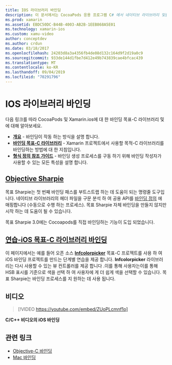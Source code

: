 ```yaml
---
title: IOS 라이브러리 바인딩
description: 이 문서에서는 CocoaPods 응용 프로그램 C# 에서 네이티브 라이브러리 및를 사용할 수 있도록 목적-C 코드에 대 한 바인딩을 만드는 방법을 설명 합니다.
ms.prod: xamarin
ms.assetid: EBDC50DC-B44B-4003-AB2B-1EEB868A5E01
ms.technology: xamarin-ios
ms.custom: xamu-video
author: conceptdev
ms.author: crdun
ms.date: 03/18/2017
ms.openlocfilehash: 24203d8a3a4356fb4de08d132c164d9f2d19a0c9
ms.sourcegitcommit: 933de144d1fbe7d412e49b743839cae4bfcac439
ms.translationtype: MT
ms.contentlocale: ko-KR
ms.lasthandoff: 09/04/2019
ms.locfileid: "70291796"
---
```

# <a name="binding-ios-libraries"></a>IOS 라이브러리 바인딩

다음 링크를 따라 CocoaPods 및 Xamarin.ios에 대 한 바인딩 목표-C 라이브러리 및에 대해 알아보세요.

- [**개요**](~/cross-platform/macios/binding/overview.md) -
  바인딩이 작동 하는 방식을 설명 합니다.
- [**바인딩 목표-C 라이브러리**](~/cross-platform/macios/binding/objective-c-libraries.md) -
  Xamarin 프로젝트에서 사용할 목적-C 라이브러리를 바인딩하는 방법에 대 한 지침입니다.
- [**형식 정의 참조 가이드**](~/cross-platform/macios/binding/binding-types-reference.md) -
  바인딩 생성 프로세스를 구동 하기 위해 바인딩 작성자가 사용할 수 있는 모든 특성을 설명 합니다.

## <a name="objective-sharpiecross-platformmaciosbindingobjective-sharpieindexmd"></a>[Objective Sharpie](~/cross-platform/macios/binding/objective-sharpie/index.md)

목표 Sharpie는 첫 번째 바인딩 패스를 부트스트랩 하는 데 도움이 되는 명령줄 도구입니다.
네이티브 라이브러리의 헤더 파일을 구문 분석 하 여 공용 API를 [바인딩 정의](~/cross-platform/macios/binding/objective-c-libraries.md) 에 매핑합니다 (수동으로 수행 하는 프로세스). 목표 Sharpie 자체 바인딩을 만들지 않지만 시작 하는 데 도움이 될 수 있습니다.

목표 Sharpie 3.0에는 Cocoapods를 직접 바인딩하는 기능이 도입 되었습니다.

## <a name="walkthrough---binding-an-ios-objective-c-librarywalkthroughmd"></a>[연습-iOS 목표-C 라이브러리 바인딩](walkthrough.md)

이 페이지에서는 예를 들어 오픈 소스 [**Infcolorpicker**](https://github.com/InfinitApps/InfColorPicker) 목표-C 프로젝트를 사용 하 여 iOS 바인딩 프로젝트를 만드는 단계별 연습을 제공 합니다. **Infcolorpicker** 라이브러리는 다시 사용할 수 있는 뷰 컨트롤러를 제공 합니다 .이를 통해 사용자는이를 통해 HSB 표시를 기준으로 색을 선택 하 여 사용자에 게 더 쉽게 색을 선택할 수 있습니다.
목표 Sharpie는 바인딩 프로세스를 지 원하는 데 사용 됩니다.

## <a name="video"></a>비디오

> [!VIDEO https://youtube.com/embed/ZUoPLcmnf1o]

**C/C++ 비디오의 iOS 바인딩**

## <a name="related-links"></a>관련 링크

- [Objective-C 바인딩](~/cross-platform/macios/binding/index.md)
- [Mac 바인딩](~/mac/platform/binding.md)
